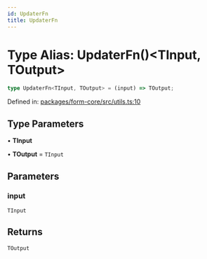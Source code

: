 ```yaml
---
id: UpdaterFn
title: UpdaterFn
---
```


<!-- DO NOT EDIT: this page is autogenerated from the type comments -->

# Type Alias: UpdaterFn()\<TInput, TOutput\>

```ts
type UpdaterFn<TInput, TOutput> = (input) => TOutput;
```

Defined in: [packages/form-core/src/utils.ts:10](https://github.com/Pascalmh/tanstack-form/blob/main/packages/form-core/src/utils.ts#L10)

## Type Parameters

• **TInput**

• **TOutput** = `TInput`

## Parameters

### input

`TInput`

## Returns

`TOutput`
